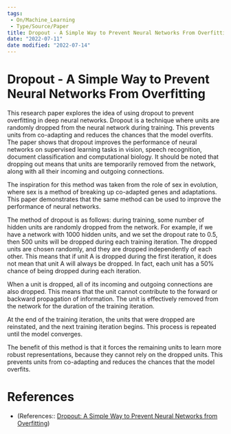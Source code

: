 ```yaml
---
tags:
 - On/Machine_Learning
 - Type/Source/Paper
title: Dropout - A Simple Way to Prevent Neural Networks From Overfitting
date: "2022-07-11"
date modified: "2022-07-14"
---
```


# Dropout - A Simple Way to Prevent Neural Networks From Overfitting
This research paper explores the idea of using dropout to prevent overfitting in deep neural networks. Dropout is a technique where units are randomly dropped from the neural network during training. This prevents units from co-adapting and reduces the chances that the model overfits. The paper shows that dropout improves the performance of neural networks on supervised learning tasks in vision, speech recognition, document classification and computational biology. It should be noted that dropping out means that units are temporarily removed from the network, along with all their incoming and outgoing connections.

The inspiration for this method was taken from the role of sex in evolution, where sex is a method of breaking up co-adapted genes and adaptations. This paper demonstrates that the same method can be used to improve the performance of neural networks.

The method of dropout is as follows: during training, some number of hidden units are randomly dropped from the network. For example, if we have a network with 1000 hidden units, and we set the dropout rate to 0.5, then 500 units will be dropped during each training iteration. The dropped units are chosen randomly, and they are dropped independently of each other. This means that if unit A is dropped during the first iteration, it does not mean that unit A will always be dropped. In fact, each unit has a 50% chance of being dropped during each iteration. 

When a unit is dropped, all of its incoming and outgoing connections are also dropped. This means that the unit cannot contribute to the forward or backward propagation of information. The unit is effectively removed from the network for the duration of the training iteration. 

At the end of the training iteration, the units that were dropped are reinstated, and the next training iteration begins. This process is repeated until the model converges.

The benefit of this method is that it forces the remaining units to learn more robust representations, because they cannot rely on the dropped units. This prevents units from co-adapting and reduces the chances that the model overfits.

# References
- (References:: [Dropout: A Simple Way to Prevent Neural Networks from Overfitting](https://jmlr.org/papers/v15/srivastava14a.html))
